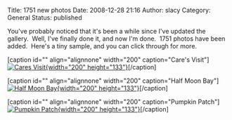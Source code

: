 Title: 1751 new photos
Date: 2008-12-28 21:16
Author: slacy
Category: General
Status: published

You've probably noticed that it's been a while since I've updated the
gallery.  Well, I've finally done it, and now I'm done.  1751 photos
have been added.  Here's a tiny sample, and you can click through for
more.

\[caption id="" align="alignnone" width="200" caption="Care's
Visit"\][![Cares
Visit](http://kleinlacy.com/gallery/d/159840-4/cares_visit.jpg "Cares Visit"){width="200"
height="133"}](http://kleinlacy.com/gallery/v/2008/cares_visit/)\[/caption\]

\[caption id="" align="alignnone" width="200" caption="Half Moon
Bay"\][![Half Moon
Bay](http://kleinlacy.com/gallery/d/158124-4/Beach.jpg "Half Moon Bay"){width="200"
height="133"}](http://kleinlacy.com/gallery/v/2008/thanksgiving/Beach/)\[/caption\]

\[caption id="" align="alignnone" width="200" caption="Pumpkin
Patch"\][![Pumpkin
Patch](http://kleinlacy.com/gallery/d/157043-4/pumpkin_patch.jpg "Pumpkin Patch"){width="200"
height="133"}](http://kleinlacy.com/gallery/v/2008/pumpkin_patch/)\[/caption\]
